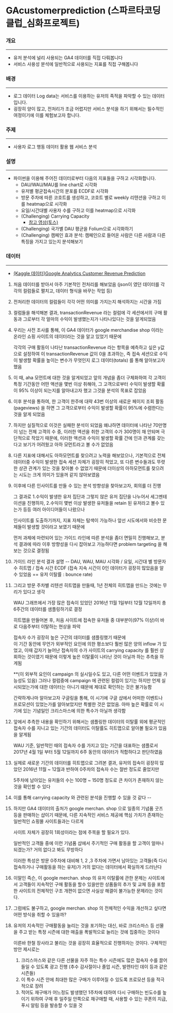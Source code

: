# GAcustomerprediction (스파르타코딩클럽_심화프로젝트)

### 개요
---
- 유저 분석에 널리 사용되는 GA4 데이터를 직접 다뤄봅니다
- 서비스 사용성 분석에 일반적으로 사용되는 지표를 직접 구해봅니다

### 배경
---
- 로그 데이터 Log data는 서비스를 이용하는 유저의 족적을 파악할 수 있는 데이터입니다.
- 굉장히 양이 많고, 전처리가 조금 어렵지만 서비스 분석을 하기 위해서는 필수적인 여정이기에 이를 체험보고자 합니다.

### 주제
---
- 사용자 로그 행동 데이터 활용 웹 서비스 분석

### 설명
---
- 파이썬을 이용해 주어진 데이터로부터 다음의 지표들을 구하고 시각화합니다.
    - DAU/WAU/MAU를 line chart로 시각화
    - 유저별 평균접속시간의 분포를 ECDF로 시각화
    - 방문 주차에 따른 코호트를 생성하고, 코호트 별로 weekly 리텐션을 구하고 이를 heatmap으로 시각화
    - 요일/시간대별 사용자 수를 구하고 이를 heatmap으로 시각화
    - (Challenging) Carrying Capacity
        - [참고 영상(토스)](https://www.youtube.com/watch?v=tcrr2QiXt9M&t=1s)
    - (Challenging) 국가별 DAU 평균을 Folium으로 시각화하기
    - (Challenging) 캠페인 효과 분석: 캠페인으로 들어온 사람은 다른 사람과 다른 특징을 가지고 있는지 분석해보기
    
### 데이터 
---
- [(Kaggle 데이터)Google Analytics Customer Revenue Prediction](https://www.kaggle.com/competitions/ga-customer-revenue-prediction/overview)


1.  처음 데이터를 받아서 아주 기본적인 전처리를 해보았음
    (json이 였던 데이터를 각각의 컬럼들로 펼치고, 데이터 형식을 바꾸는 작업 등)

2.  전처리한 데이터의 컬럼들이 각각 어떤 의미를 가지는지 해석하지는 시간을 가짐

3.  컬럼들을 해석해본 결과, transactionRevenue 라는 컬럼에 각 세션에서의 구매 활동과
    그로부터 각 얼마의 수익이 발생했는지가 나타나있다는 것을 알게되었음

4.  우리는 사전 조사를 통해,
    이 GA4 데이터가 google merchandise shop 이라는 온라인 쇼핑 사이트의 데이터라는 것을 알고 있었기 때문에

    각각의 구매 활동이 나타난 transactionRevenue 라는 항목을 예측하고 싶은 y값으로 설정하여
    이 transactionRevenue 값이 0을 초과하는, 즉 접속 세션으로 수익이 발생할 확률을 높이는 변수가 무엇인지
    로그 데이터(totals) 를 통해 알아보고자 했음

5.  이 때, aha 모먼트에 대한 것을 알게되었고 앞의 개념을 좀더 구체화하여
    각 고객이 특정 기간동안 어떤 액션을 몇번 이상 취해야, 
    그 고객으로부터 수익이 발생할 확률이 95% 이상이 되는지를 알아내고자 했고 그것을 분석의 목표로 잡았음

6.  이후 분석을 통하여, 한 고객이 한주에 대략 43번 이상의 새로운 페이지 조회 활동(pageviews) 을 하면
    그 고객으로부터 수익이 발생할 확률이 95%에 수렴한다는 것을 알게 되었음

7.  하지만 실질적으로 이것은 실패한 분석이 되었음
    왜냐하면 데이터에 나타난 70만명이 넘는 전체 고객의 수 중, 이러한 액션을 취한 고객의 수가 300명이 채 안되며
    극단적으로 작았기 때문에,
    이러한 액션과 수익이 발생할 확률 간에 인과 관계를 갖는다고 보기가 어려웠고 아하 모먼트라고 볼 수가 없었음

8.  다른 지표에 대해서도 아하모먼트를 찾으려고 노력을 해보았으나, 기본적으로 전체 데이터중 수익이 발생한
    접속 세션 자체가 굉장히 적었고, 또 다른 변수들과도 뚜렷한 상관 관계가 있는 것을 찾아볼 수 없었기 때문에
    더이상의 아하모먼트를 찾으려는 시도는 크게 의미가 있을꺼 같지 않아보였음

9.  이후에 다른 인사이트를 만들 수 있는 분석 방향성을 찾아보고자, 회의를 더 진행

    그 결과로 1.수익이 발생한 유저 집단과 그렇지 않은 유저 집단을 나누어서 세그멘테이션을 진행하자,
    2.수익이 몇번 이상 발생한 유저들을 retain 된 유저라고 볼수 있는가 등등 여러 아이디어들이 나왔으나

    인사이트를 도출하기까지, 지표 자체는 탐색이 가능하나 앞선 시도에서와 비슷한 문제들이 발생할 것이라고
    보였기 때문에

    먼저 과제에 마련되어 있는 가이드 라인에 따른 분석을 좀더 면밀히 진행해보고, 분석 결과에 따라
    이후 방향성을 다시 잡아보고 가능하다면 problem targeting 을 해보는 것으로 결정됨

10. 가이드 라인 분석 결과 설명 -- DAU, WAU, MAU 시각화 / 요일, 시간대 별 방문자 수 히트맵 / 
                                접속 시간 ECDF (접속 지속 시간이 0인 데이터가 굉장히 많았음을 알수 있었음 
                                == 유저 이탈률 : bounce rate)

11. 그리고 방문 주차별 리텐션 히트맵을 만들때, 1년 전체의 히트맵을 만드는 것에는 무리가 있다고 생각

    WAU 그래프에서 가장 많은 접속이 있었던 2016년 11월 1일부터 12월 12일까지 총 6주간의 데이터를 샘플링하기로 결정

    히트맵을 만들어본 후, 처음 사이트에 접속한 유저들 중 대부분이(97% 이상)이 바로 다음주부터 이탈하는 현상을 파악

    접속자 수가 굉장히 높은 구간의 데이터를 샘플링했기 때문에  
    이 기간 동안에 무언가 외부적인 요인에 의한 평소보다 훨씬 많은 양의 inflow 가 있었고,
    이때 갑자기 늘어난 접속자의 수가 사이트의 carrying capacity 를 훨씬 상회하는 것이였기 때문에
    이렇게 높은 이탈률이 나타난 것이 아닐까 하는 추측을 하게됨

    **(이 외부적 요인이 campaign 의 실시일수도 있고, 다른 어떤 이벤트가 있었을 가능성도 있음)
       그러나 컬럼중에 campaign 에 관련된 컬럼이 있기는 하지만 언제 실시되었는가에 대한 데이터는 아니기 떄문에
       제대로 확인하는 것은 불가능함 

       간략하게나마 알아보고자 구글링을 통해, 이 시기에 구글 샵에서 어떠한 이벤트나 프로모션이 있었는가를 알아보았지만
       특별한 것은 없었음.
       아마 높은 확률로 이 시기에 있는 기념일인 크리스마스에 의한 특수가 아닐까 생각함

12. 앞에서 추측한 내용을 확인하기 위해서는 샘플링한 데이터의 이탈률 외에 
    평균적인 접속자 수를 지니고 있는 기간의 데이터도 이탈률도 히트맵으로 알아볼 필요가 있음을 알게됨

    WAU 기준, 일반적인 때의 접속자 수를 가지고 있는 기간을 대표하는 샘플로서
    2017년 4월 1일 부터 5월 12일까지 6주 동안의 데이터가 적합하다고 판단하였음

13. 실제로 새로운 기간의 데이터를 히트맵으로 그려본 결과,
    유저의 접속이 굉장히 많았던 2016년 11월 ~ 12월과 반하여 0주차의 접속자 수는 절반 정도로 줄었지만

    5주차에 남아있는 유저들의 수는 100명 ~ 150명 정도로 큰 차이가 존재하지 않는 것을 확인할 수 있다

14. 이를 통해 carrying capacity 와 관련된 분석을 진행할 수 있을 것 같다 --

15. 하지만 GA4 데이터의 출처가 google merchan. shop 으로 일종의 기념품 굿즈 등을 판매하는 샵이기 때문에,
    다른 지속적인 서비스 제공에 핵심 가치가 존재하는 일반적인 쇼핑몰 사이트들과는 다르게

    사이트 자체가 굉장히 1회성이라는 점에 주목을 할 필요가 있다.

    일반적인 고객들 중에 이런 기념품 샵에서 주기적인 구매 활동을 할 고객이 얼마나 되겠는가?
    거의 없다고 봐도 무방하다

    이러한 특성은 방문 0주차에 대비해 1, 2 ,3 주차에 가면서 남아있는 고객들(즉 다시 접속하거나 구매활동을 하는 유저)가
    거의 없다는 데이터에서 확실하게 드러난다

16. 이말인 즉슨, 이 google merchan. shop 의 유저 이탈률에 관한 문제는
    사이트에서 고객들이 지속적인 구매 활동을 할수 있을만한 상품들의 추가 및 교체 등을 포함한
    사이트의 전체적인 구조 개편이 없으면 사실상 해결이 불가능한 문제라는 것이다.

17. 그럼에도 불구하고, google merchan. shop 의 전체적인 수익을 개선하고 싶다면 어떤 방식을 취할 수 있을까?

18. 유저의 지속적인 구매활동을 늘리는 것을 포기하는 대신,
    바로 크리스마스 등 선물을 주고 받는 특정 시즌에 대한 매출을 폭발적으로 늘리는 것에 집중하는 것이다
    
    이른바 한철 장사라고 불리는 것을 굉장히 효율적으로 진행하자는 것이다.
    구체적인 방안 제시로는

    1. 크리스마스와 같은 다른 선물을 자주 하는 특수 시즌에도 많은 접속자 수를 끌어들일 수 있도록 광고 진행
       (추수 감사절이나 졸업 시즌, 발렌타인 데이 등과 같은 시즌들)
    2. 이 특수 시즌 안에 최대한 많은 구매가 이루어질 수 있도록 프로모션 등을 적극적으로 장려
    3. 적어도 재구매가 어느정도 발생했던 1주차에 대하여 다시 구매하는 빈도수를 높이기 위하여
       구매 후 일주일 안쪽으로 재구매할 때, 사용할 수 있는 쿠폰의 지급, 푸시 알림 등을 발송할 수 있을 것